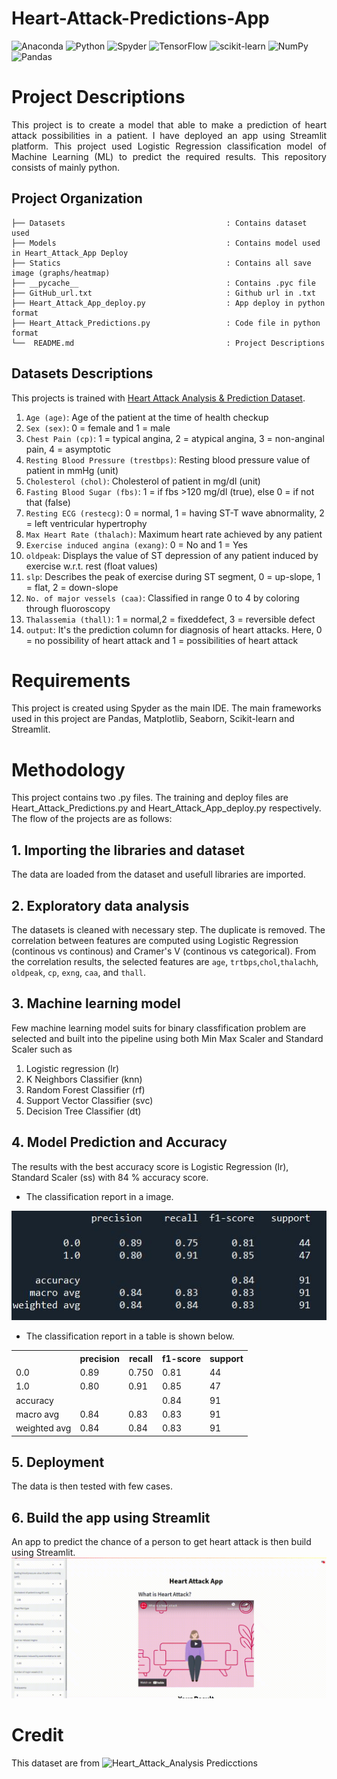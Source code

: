 <h1> Heart-Attack-Predictions-App </h1>

![Anaconda](https://img.shields.io/badge/Anaconda-%2344A833.svg?style=for-the-badge&logo=anaconda&logoColor=white)
![Python](https://img.shields.io/badge/python-3670A0?style=for-the-badge&logo=python&logoColor=ffdd54)
![Spyder](https://img.shields.io/badge/Spyder-838485?style=for-the-badge&logo=spyder%20ide&logoColor=maroon)
![TensorFlow](https://img.shields.io/badge/TensorFlow-%23FF6F00.svg?style=for-the-badge&logo=TensorFlow&logoColor=white)
![scikit-learn](https://img.shields.io/badge/scikit--learn-%23F7931E.svg?style=for-the-badge&logo=scikit-learn&logoColor=white)
![NumPy](https://img.shields.io/badge/numpy-%23013243.svg?style=for-the-badge&logo=numpy&logoColor=white)
![Pandas](https://img.shields.io/badge/pandas-%23150458.svg?style=for-the-badge&logo=pandas&logoColor=white)



# Project Descriptions
<p align="justify"> This project is to create a model that able to make a prediction of heart attack possibilities in a patient. I have deployed an app using Streamlit platform. This project used Logistic Regression classification model of Machine Learning (ML) to predict the required results. This repository consists of mainly python.</p>

## Project Organization
  ```
  ├── Datasets                                    : Contains dataset used 
  ├── Models                                      : Contains model used in Heart_Attack_App Deploy
  ├── Statics                                     : Contains all save image (graphs/heatmap)
  ├── __pycache__                                 : Contains .pyc file
  ├── GitHub_url.txt                              : Github url in .txt
  ├── Heart_Attack_App_deploy.py                  : App deploy in python format
  ├── Heart_Attack_Predictions.py                 : Code file in python format
  └──  README.md                                  : Project Descriptions 
  ```
## Datasets Descriptions
This projects is trained with  [Heart Attack Analysis & Prediction Dataset](https://www.kaggle.com/datasets/rashikrahmanpritom/heart-attack-analysis-prediction-dataset).

1. `Age (age)`: Age of the patient at the time of health checkup
2. `Sex (sex)`: 0 = female and 1 = male
3. `Chest Pain (cp)`: 1 = typical angina, 2 = atypical angina, 3 = non-anginal pain, 4 = asymptotic
4. `Resting Blood Pressure (trestbps)`: Resting blood pressure value of patient in mmHg (unit)
5. `Cholesterol (chol)`: Cholesterol of patient in mg/dl (unit)
6. `Fasting Blood Sugar (fbs)`: 1 = if fbs >120 mg/dl (true), else 0 = if not that (false)
7. `Resting ECG (restecg)`: 0 = normal, 1 = having ST-T wave abnormality, 2 = left ventricular hypertrophy
8. `Max Heart Rate (thalach)`: Maximum heart rate achieved by any patient
9. `Exercise induced angina (exang)`: 0 = No and 1 = Yes
10. `oldpeak`: Displays the value of ST depression of any patient induced by exercise w.r.t. rest (float values)
11. `slp`: Describes the peak of exercise during ST segment, 0 = up-slope, 1 = flat, 2 = down-slope
12. `No. of major vessels (caa)`: Classified in range 0 to 4 by coloring through fluoroscopy
13. `Thalassemia (thall)`: 1 = normal,2 = fixeddefect, 3 = reversible defect
14. `output`: It's the prediction column for diagnosis of heart attacks. Here, 0 = no possibility of heart attack and 1 = possibilities of heart attack

# Requirements
This project is created using Spyder as the main IDE. The main frameworks used in this project are Pandas, Matplotlib, Seaborn, Scikit-learn and Streamlit.

# Methodology
This project contains two .py files. The training and deploy files are Heart_Attack_Predictions.py and Heart_Attack_App_deploy.py respectively. The flow of the projects are as follows:

   ## 1. Importing the libraries and dataset

   The data are loaded from the dataset and usefull libraries are imported.

   ## 2. Exploratory data analysis

   The datasets is cleaned with necessary step. The duplicate is removed. The correlation between features are computed using Logistic Regression (continous vs continous) and Cramer's V (continous vs categorical). From the correlation results, the selected features are `age`, `trtbps`,`chol`,`thalachh`, `oldpeak`, `cp`, `exng`, `caa`, and `thall`.

   ## 3. Machine learning model 

   Few machine learning model suits for binary classfification problem are selected and built into the pipeline using both Min Max Scaler and Standard Scaler such as 

  1. Logistic regression (lr)
  2. K Neighbors Classifier (knn)
  3. Random Forest Classifier (rf)
  4. Support Vector Classifier (svc)
  5. Decision Tree Classifier (dt)

   ## 4. Model Prediction and Accuracy

   The results with the best accuracy score is Logistic Regression (lr), Standard Scaler (ss) with 84 % accuracy score. 
   - The classification report in a image.
   
   ![](Statics/84.JPG)
     
   - The classification report in a table is shown below. 
   <!DOCTYPE html>
<html>
 
<head>
</head>
 
<body>
    <table style="width:100%">
        <tr>
            <th></th>
            <th>precision</th>
            <th>recall</th>
            <th>f1-score</th>
            <th>support</th>
        </tr>
        <tr>
            <td>0.0</td>
            <td>0.89</td>          
            <td>0.750</td>
            <td>0.81</td>
            <td>44</td>
        </tr>
        <tr>
            <td>1.0</td>
            <td>0.80</td>          
            <td>0.91</td>
            <td>0.85</td>
            <td>47</td>
        </tr>
        <tr>
            <td>accuracy</td>
            <td></td>          
            <td></td>
            <td>0.84</td>
            <td>91</td>
        </tr>
        <tr>
            <td>macro avg</td>
            <td>0.84</td>          
            <td>0.83</td>
            <td>0.83</td>
            <td>91</td>
        </tr>
        <tr>
            <td>weighted avg</td>
            <td>0.84</td>          
            <td>0.84</td>
            <td>0.83</td>
            <td>91</td>
        </tr>
    </table>
</body>
 
</html>    



   ## 5. Deployment

  The data is then tested with few cases. 

   ## 6. Build the app using Streamlit

   An app to predict the chance of a person to get heart attack is then build using Streamlit. 
   ![](Statics/streamlit-Heart_Attack_App_deploy-2022-07-25-18-07-97.gif)

# Credit
This dataset are from ![Heart_Attack_Analysis  Predicctions](https://www.kaggle.com/rashikrahmanpritom/heart-attack-analysis-prediction-dataset)
